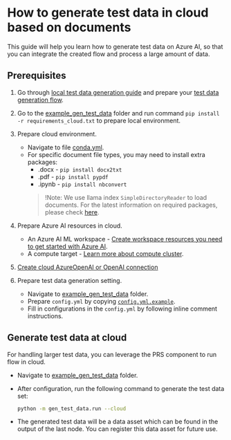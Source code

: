# How to generate test data in cloud based on documents
This guide will help you learn how to generate test data on Azure AI, so that you can integrate the created flow and process a large amount of data.


## Prerequisites

1. Go through [local test data generation guide](https://github.com/microsoft/promptflow/blob/53a685dbff920e891ef61cacb5f2f19e761ee809/docs/how-to-guides/generate-test-data.md) and prepare your [test data generation flow](https://github.com/microsoft/promptflow/blob/53a685dbff920e891ef61cacb5f2f19e761ee809/examples/gen_test_data/example_flow/).
2. Go to the [example_gen_test_data](https://github.com/microsoft/promptflow/blob/53a685dbff920e891ef61cacb5f2f19e761ee809/examples/gen_test_data) folder and run command `pip install -r requirements_cloud.txt` to prepare local environment.
3. Prepare cloud environment.
    - Navigate to file [conda.yml](https://github.com/microsoft/promptflow/blob/53a685dbff920e891ef61cacb5f2f19e761ee809/examples/gen_test_data/conda.yml).
    - For specific document file types, you may need to install extra packages:
      - .docx - `pip install docx2txt`
      - .pdf - `pip install pypdf`
      - .ipynb - `pip install nbconvert`
      > !Note: We use llama index `SimpleDirectoryReader` to load documents. For the latest information on required packages, please check [here](https://docs.llamaindex.ai/en/stable/examples/data_connectors/simple_directory_reader.html).

4. Prepare Azure AI resources in cloud.
    - An Azure AI ML workspace - [Create workspace resources you need to get started with Azure AI](https://learn.microsoft.com/en-us/azure/machine-learning/quickstart-create-resources?view=azureml-api-2).
    - A compute target - [Learn more about compute cluster](https://learn.microsoft.com/en-us/azure/machine-learning/concept-compute-target?view=azureml-api-2).
5. [Create cloud AzureOpenAI or OpenAI connection](https://microsoft.github.io/promptflow/cloud/azureai/run-promptflow-in-azure-ai.html#create-necessary-connections)

6. Prepare test data generation setting.
    - Navigate to [example_gen_test_data](https://github.com/microsoft/promptflow/blob/53a685dbff920e891ef61cacb5f2f19e761ee809/examples/gen_test_data) folder.
    - Prepare `config.yml` by copying [`config.yml.example`](https://github.com/microsoft/promptflow/blob/53a685dbff920e891ef61cacb5f2f19e761ee809/examples/gen_test_data/config.yml.example).
    - Fill in configurations in the `config.yml` by following inline comment instructions.


## Generate test data at cloud
For handling larger test data, you can leverage the PRS component to run flow in cloud.
- Navigate to [example_gen_test_data](https://github.com/microsoft/promptflow/blob/53a685dbff920e891ef61cacb5f2f19e761ee809/examples/gen_test_data) folder.
- After configuration, run the following command to generate the test data set:
  ```bash
  python -m gen_test_data.run --cloud
  ```

- The generated test data will be a data asset which can be found in the output of the last node. You can register this data asset for future use.

